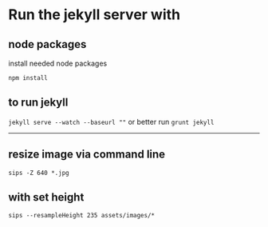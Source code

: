 # Run the jekyll server with

## node packages

install needed node packages

    npm install

## to run jekyll

`jekyll serve --watch --baseurl ""` or better run `grunt jekyll`

---

## resize image via command line

    sips -Z 640 *.jpg

## with set height

    sips --resampleHeight 235 assets/images/*
